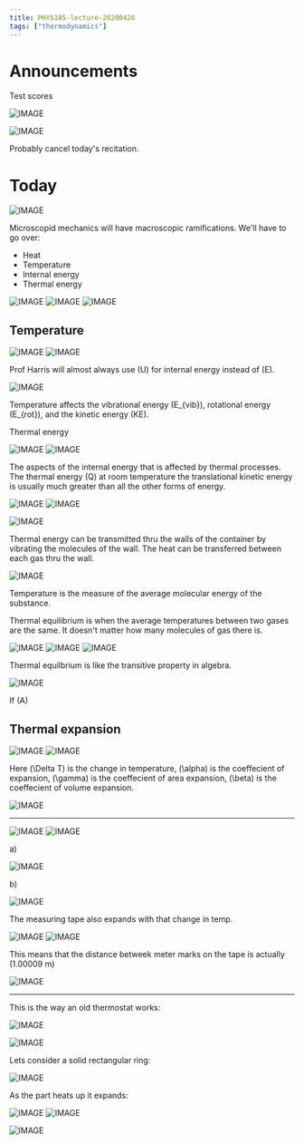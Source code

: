 ```yaml
---
title: PHYS105-lecture-20200428
tags: ["thermodynamics"]
---
```


# Announcements

Test scores

![IMAGE](/notes/8065B1981301CD6038799BBFCF80067E.jpg)

![IMAGE](/notes/96A1778E45A25D3EF60C3ECDD0046890.jpg)

Probably cancel today's recitation.

# Today

![IMAGE](/notes/D585B8BA1A6F1BADE822AB9B9F7DF672.jpg)

Microscopid mechanics will have macroscopic ramifications. We'll have to go over:

- Heat
- Temperature
- Internal energy
- Thermal energy

![IMAGE](/notes/7329D83CB233AB828336FBE1EA1DFD48.jpg)
![IMAGE](/notes/588BF9C6B220FA20FBD56F83784E2C52.jpg)
![IMAGE](/notes/F71A9EABE9B3BCD3E04BEEAE5B647539.jpg)

## Temperature

![IMAGE](/notes/E962C8B50ABA6E204250F3616DA1CB74.jpg)
![IMAGE](/notes/00593DA248E2AD432D60A6649A5E8925.jpg)

Prof Harris will almost always use \(U\) for internal energy instead of \(E\).

![IMAGE](/notes/4FBBB6F7AD0CEE8D4B82DC1FDAAEF7F4.jpg)

Temperature affects the vibrational energy \(E_{vib}\), rotational energy \(E_{rot}\), and the kinetic energy \(KE\).

Thermal energy

![IMAGE](/notes/53EFD1D319A1A80DBC24C00BDFCCA1BF.jpg)
![IMAGE](/notes/D9EF2AC303D7864F8FC7FCCC6E8F358A.jpg)

The aspects of the internal energy that is affected by thermal processes. The thermal energy \(Q\) at room temperature the translational kinetic energy is usually much greater than all the other forms of energy.

![IMAGE](/notes/4A9704928396513D5D8BB3FD4FB25764.jpg)
![IMAGE](/notes/590F05DFED0F6E7F0DACEB63A4C69C48.jpg)

![IMAGE](/notes/444429C9EBE8403230C61153152B97CA.jpg)

Thermal energy can be transmitted thru the walls of the container by vibrating the molecules of the wall. The heat can be transferred between each gas thru the wall.

![IMAGE](/notes/F7EF942A6E1B0F8533DCD15269213B6D.jpg)

Temperature is the measure of the average molecular energy of the substance.

Thermal equilibrium is when the average temperatures between two gases are the same. It doesn't matter how many molecules of gas there is.

![IMAGE](/notes/27CC3687C1BC04AF6CB7E2AF1F41B81D.jpg)
![IMAGE](/notes/EE1B1890D24F62E969796B4B7CD16C42.jpg)
![IMAGE](/notes/E2988F42C0E74D58A845693F6DF34A25.jpg)

Thermal equilbrium is like the transitive property in algebra.

![IMAGE](/notes/247F6D9D71354D1F7DF2DB079417E173.jpg)

If \(A)

## Thermal expansion

![IMAGE](/notes/EAE480CF91DC07A90DF03E3A15DC7C4F.jpg)
![IMAGE](/notes/0F5780D8F6063E459342BAB9711390D9.jpg)

Here \(\Delta T\) is the change in temperature, \(\alpha\) is the coeffecient of expansion, \(\gamma\) is the coeffecient of area expansion, \(\beta\) is the coeffecient of volume expansion.

![IMAGE](/notes/4829471EACB771F2D08B96E3CDAFA041.jpg)

---

![IMAGE](/notes/265E916D33AA05B9B13767805FC6FCAF.jpg)
![IMAGE](/notes/BCAD4F99420EE04328A16E6A5C84AF6B.jpg)

a)

![IMAGE](/notes/3D31CDD1A03CD286501DCEC771AEB8F5.jpg)

b)

![IMAGE](/notes/2E4FABEA839012B33FF2909B5B04B373.jpg)

The measuring tape also expands with that change in temp.

![IMAGE](/notes/A97C6445C87BF817FE37D7867A6C9381.jpg)
![IMAGE](/notes/1E435CA224570DD1C4BFA7A54938AE2E.jpg)

This means that the distance betweek meter marks on the tape is actually \(1.00009 m\)

![IMAGE](/notes/A12DC5C7B81AA9979C763ED337754BA3.jpg)

---

This is the way an old thermostat works:

![IMAGE](/notes/AE35BCCF785AE3276C764EE84F538CD4.jpg)

![IMAGE](/notes/9F0676629EDCD9FBE2FF4190BB02EC6D.jpg)

Lets consider a solid rectangular ring:

![IMAGE](/notes/F6A93650524590FD9786495F91145B91.jpg)

As the part heats up it expands:

![IMAGE](/notes/6F3A9F410B423F23FFD9E668E9A3D166.jpg)
![IMAGE](/notes/C072C7F860A202DB02A063B62ACD4477.jpg)

![IMAGE](/notes/8AE243F13EB7EBFF90AFB696B1B602CC.jpg)
